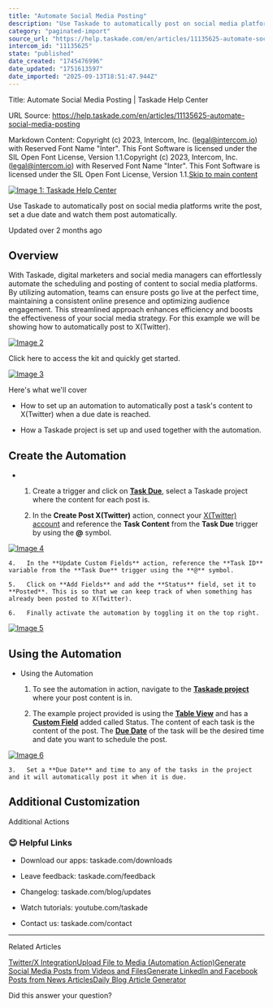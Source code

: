 ```yaml
---
title: "Automate Social Media Posting"
description: "Use Taskade to automatically post on social media platforms write the post, set a due date and watch them post automatically."
category: "paginated-import"
source_url: "https://help.taskade.com/en/articles/11135625-automate-social-media-posting"
intercom_id: "11135625"
state: "published"
date_created: "1745476996"
date_updated: "1751613597"
date_imported: "2025-09-13T18:51:47.944Z"
---
```


Title: Automate Social Media Posting | Taskade Help Center

URL Source: https://help.taskade.com/en/articles/11135625-automate-social-media-posting

Markdown Content:
Copyright (c) 2023, Intercom, Inc. (legal@intercom.io) with Reserved Font Name "Inter". This Font Software is licensed under the SIL Open Font License, Version 1.1.Copyright (c) 2023, Intercom, Inc. (legal@intercom.io) with Reserved Font Name "Inter". This Font Software is licensed under the SIL Open Font License, Version 1.1.[Skip to main content](https://help.taskade.com/en/articles/11135625-automate-social-media-posting#main-content)

[![Image 1: Taskade Help Center](https://downloads.intercomcdn.com/i/o/490280/d14603621e78c833c2d0e66f/2d1230f35f3009fff25b2989e93312a5.png)](https://help.taskade.com/en/)

Use Taskade to automatically post on social media platforms write the post, set a due date and watch them post automatically.

Updated over 2 months ago

Overview
--------

With Taskade, digital marketers and social media managers can effortlessly automate the scheduling and posting of content to social media platforms. By utilizing automation, teams can ensure posts go live at the perfect time, maintaining a consistent online presence and optimizing audience engagement. This streamlined approach enhances efficiency and boosts the effectiveness of your social media strategy. For this example we will be showing how to automatically post to X(Twitter).

[![Image 2](https://downloads.intercomcdn.com/i/o/plyqw4hf/1491450736/117353bb7d6514494f917773c03f/CleanShot+2025-04-24+at+15_09_28%402x.png?expires=1757790900&signature=92ca8dac55e284fa1d8a8be1fdb860a2fb1aea2bc48857960c37904e84a7062a&req=dSQuF817nYZcX%2FMW1HO4zTlp17nRKnXR5gCU3JxiFM77aCWGCZKjH8zaGomS%0AV%2BHDi55KKHZzk5CoEpE%3D%0A)](https://downloads.intercomcdn.com/i/o/plyqw4hf/1491450736/117353bb7d6514494f917773c03f/CleanShot+2025-04-24+at+15_09_28%402x.png?expires=1757790900&signature=92ca8dac55e284fa1d8a8be1fdb860a2fb1aea2bc48857960c37904e84a7062a&req=dSQuF817nYZcX%2FMW1HO4zTlp17nRKnXR5gCU3JxiFM77aCWGCZKjH8zaGomS%0AV%2BHDi55KKHZzk5CoEpE%3D%0A)

Click here to access the kit and quickly get started.

[![Image 3](https://downloads.intercomcdn.com/i/o/plyqw4hf/1587323882/3ae53e3a5d0ce6c0810539a108a8/ADD+TO+WORKSPACE1.png?expires=1757790900&signature=db70316f0f0d3ccd26a8ab6604124247c91839d599a104cecb37efbdfb9807c4&req=dSUvEcp8nolXW%2FMW1HO4zVsLvNldtBc7kI4aBZTGAv5z6x0T%2FciQO5ItfIv9%0AQhpbjhJxyLSwiZWDRzw%3D%0A)](https://www.taskade.com/k/01JSK8YGQYRE2T3WFCWG3JRZ6H)

Here's what we'll cover

*   How to set up an automation to automatically post a task's content to X(Twitter) when a due date is reached.

*   How a Taskade project is set up and used together with the automation.

Create the Automation
---------------------

*   
    1.   Create a trigger and click on **[Task Due](https://help.taskade.com/en/articles/9901674-task-due-automation-trigger)**, select a Taskade project where the content for each post is.

    3.   In the **Create Post X(Twitter)** action, connect your [X(Twitter) account](https://help.taskade.com/en/articles/9941823-twitter-x-integration) and reference the **Task Content** from the **Task Due** trigger by using the **@** symbol.

[![Image 4](https://downloads.intercomcdn.com/i/o/plyqw4hf/1491459909/0772ccf6f4991b70e5cd89efa87c/CleanShot+2025-04-24+at+15_02_19%402x-HL.png?expires=1757790900&signature=d0454302a514c39cbee41a211de64f28e433669c917e31cfff938b2c1c71a93c&req=dSQuF817lIhfUPMW1HO4zfqOZPqofrKQpOQZSODVaWpc%2BgS202lSoduMYvdk%0AtohN%0A)](https://downloads.intercomcdn.com/i/o/plyqw4hf/1491459909/0772ccf6f4991b70e5cd89efa87c/CleanShot+2025-04-24+at+15_02_19%402x-HL.png?expires=1757790900&signature=d0454302a514c39cbee41a211de64f28e433669c917e31cfff938b2c1c71a93c&req=dSQuF817lIhfUPMW1HO4zfqOZPqofrKQpOQZSODVaWpc%2BgS202lSoduMYvdk%0AtohN%0A)

    4.   In the **Update Custom Fields** action, reference the **Task ID** variable from the **Task Due** trigger using the **@** symbol.

    5.   Click on **Add Fields** and add the **Status** field, set it to **Posted**. This is so that we can keep track of when something has already been posted to X(Twitter).

    6.   Finally activate the automation by toggling it on the top right.

[![Image 5](https://downloads.intercomcdn.com/i/o/plyqw4hf/1491459284/769a640b05ceea48c59388841af5/CleanShot+2025-04-24+at+15_06_59%402x.png?expires=1757790900&signature=6ab296bf2631b160a2423598c85e93eb8c8490227c2dc6cfe71829c5714184d7&req=dSQuF817lINXXfMW1HO4zXrZR%2BTE6Xvw3YL8jk3qMZLWgwPu5ttb8Qs%2FKwIR%0APUlv%0A)](https://downloads.intercomcdn.com/i/o/plyqw4hf/1491459284/769a640b05ceea48c59388841af5/CleanShot+2025-04-24+at+15_06_59%402x.png?expires=1757790900&signature=6ab296bf2631b160a2423598c85e93eb8c8490227c2dc6cfe71829c5714184d7&req=dSQuF817lINXXfMW1HO4zXrZR%2BTE6Xvw3YL8jk3qMZLWgwPu5ttb8Qs%2FKwIR%0APUlv%0A)

Using the Automation
--------------------

*   Using the Automation

    1.   To see the automation in action, navigate to the **[Taskade project](https://help.taskade.com/en/articles/8958370-create-a-project)** where your post content is in.

    2.   The example project provided is using the **[Table View](https://help.taskade.com/en/articles/8958389-table-view)** and has a **[Custom Field](https://help.taskade.com/en/articles/9767679-custom-fields)** added called Status. The content of each task is the content of the post. The **[Due Date](https://help.taskade.com/en/articles/8958507-create-edit-manage-due-dates)** of the task will be the desired time and date you want to schedule the post.

[![Image 6](https://downloads.intercomcdn.com/i/o/plyqw4hf/1491464355/6f8c47426235a439be0f4f9e285e/CleanShot+2025-04-24+at+15_09_28%402x-HL.png?expires=1757790900&signature=f64916f7e4bce986fcbabd74b5b7e1ddfe88c478e1d564e36a0c40a3881f7fcc&req=dSQuF814mYJaXPMW1HO4zbHl4c9GLRGZVcP20KkJjcCxqEZAxktdj6VVbHOA%0Aqq0c%0A)](https://downloads.intercomcdn.com/i/o/plyqw4hf/1491464355/6f8c47426235a439be0f4f9e285e/CleanShot+2025-04-24+at+15_09_28%402x-HL.png?expires=1757790900&signature=f64916f7e4bce986fcbabd74b5b7e1ddfe88c478e1d564e36a0c40a3881f7fcc&req=dSQuF814mYJaXPMW1HO4zbHl4c9GLRGZVcP20KkJjcCxqEZAxktdj6VVbHOA%0Aqq0c%0A)

    3.   Set a **Due Date** and time to any of the tasks in the project and it will automatically post it when it is due.

Additional Customization
------------------------

Additional Actions

### 😊 Helpful Links

*   Download our apps: taskade.com/downloads

*   Leave feedback: taskade.com/feedback

*   Changelog: taskade.com/blog/updates

*   Watch tutorials: youtube.com/taskade

*   Contact us: taskade.com/contact

* * *

Related Articles

[Twitter/X Integration](https://help.taskade.com/en/articles/9941823-twitter-x-integration)[Upload File to Media (Automation Action)](https://help.taskade.com/en/articles/10111256-upload-file-to-media-automation-action)[Generate Social Media Posts from Videos and Files](https://help.taskade.com/en/articles/10441206-generate-social-media-posts-from-videos-and-files)[Generate LinkedIn and Facebook Posts from News Articles](https://help.taskade.com/en/articles/10501670-generate-linkedin-and-facebook-posts-from-news-articles)[Daily Blog Article Generator](https://help.taskade.com/en/articles/10575689-daily-blog-article-generator)

Did this answer your question?
